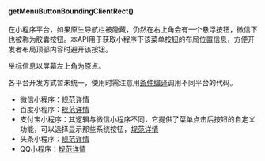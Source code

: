 #### getMenuButtonBoundingClientRect()

在小程序平台，如果原生导航栏被隐藏，仍然在右上角会有一个悬浮按钮，微信下也被称为胶囊按钮。本API用于获取小程序下该菜单按钮的布局位置信息，方便开发者布局顶部内容时避开该按钮。

坐标信息以屏幕左上角为原点。

各平台开发方式暂未统一，使用时需注意用[条件编译](https://uniapp.dcloud.io/platform)调用不同平台的代码。

- 微信小程序：[规范详情](https://developers.weixin.qq.com/miniprogram/dev/api/wx.getMenuButtonBoundingClientRect.html)
- 百度小程序：[规范详情](https://smartprogram.baidu.com/docs/develop/api/menu_info/)
- 支付宝小程序：其逻辑与微信小程序不同，它提供了菜单点击后按钮的自定义功能，可以选择显示那些系统按钮，[规范详情](https://docs.alipay.com/mini/api/optionmenuitem)
- 头条小程序：[规范详情](https://developer.toutiao.com/docs/game/ui/menu/tt.getMenuButtonBoundingClientRect.html)
- QQ小程序：[规范详情](https://q.qq.com/wiki/develop/game/API/interface/menu.html#qq-getmenubuttonboundingclientrect)
